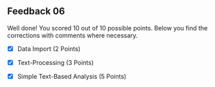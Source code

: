 ## Feedback 06

Well done! You scored 10 out of 10 possible points. Below you find the corrections with comments where necessary.

- [x] Data Import (2 Points)

- [x] Text-Processing (3 Points)

- [x] Simple Text-Based Analysis (5 Points)

